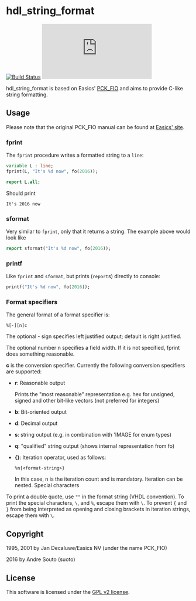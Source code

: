 # hdl_string_format

[![Build Status](https://travis-ci.org/suoto/hdl_string_format.svg?branch=master)](https://travis-ci.org/suoto/hdl_string_format)
[![.](https://ga-beacon.appspot.com/UA-68153177-5/README.md?pixel)](https://github.com/suoto/hdl_string_format)

hdl_string_format is based on Easics' [PCK_FIO][pck_fio] and aims to provide
C-like string formatting.

## Usage

Please note that the original PCK_FIO manual can be found at [Easics'
site][pck_fio_manual].

### fprint

The `fprint` procedure writes a formatted string to a `line`:

```vhdl
variable L : line;
fprint(L, "It's %d now", fo(2016));

report L.all;
```

Should print

```
It's 2016 now
```

### sformat

Very similar to `fprint`, only that it returns a string. The example above
would look like

```vhdl
report sformat("It's %d now", fo(2016));
```

### printf

Like `fprint` and `sformat`, but prints (`report`s) directly to console:

```vhdl
printf("It's %d now", fo(2016));
```

### Format specifiers

The general format of a format specifier is:

```
%[-][n]c
```

The optional - sign specifies left justified output; default is right justified.

The optional number n specifies a field width. If it is not specified, fprint
does something reasonable.

**c** is the conversion specifier. Currently the following conversion specifiers
are supported:

* **r**: Reasonable output

  Prints the "most reasonable" representation e.g. hex for unsigned, signed and
  other bit-like vectors (not preferred for integers)

* **b**: Bit-oriented output
* **d**: Decimal output
* **s**: string output (e.g. in combination with 'IMAGE for enum types)
* **q**: "qualified" string output (shows internal representation from fo)
* **{}**: Iteration operator, used as follows:

  ```
  %n{<format-string>}
  ```

  In this case, n is the iteration count and is mandatory. Iteration can be nested.
  Special characters

To print a double quote, use `""` in the format string (VHDL convention). To
print the special characters, `\`, and `%`, escape them with `\`. To prevent `{`
and `}` from being interpreted as opening and closing brackets in iteration
strings, escape them with `\`.

## Copyright

1995, 2001 by Jan Decaluwe/Easics NV (under the name PCK_FIO)

2016 by Andre Souto (suoto)

## License

This software is licensed under the [GPL v2 license][gpl].

[pck_fio]: https://www.easics.com/products/freesics
[pck_fio_manual]: https://www.easics.com/pckfio-revision-20027-manual
[gpl]: https://www.gnu.org/licenses/old-licenses/gpl-2.0.txt

